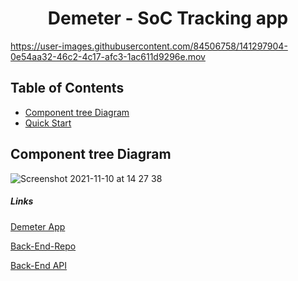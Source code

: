 <h1 align="center">
Demeter - SoC Tracking app
</h1>


https://user-images.githubusercontent.com/84506758/141297904-0e54aa32-46c2-4c17-afc3-1ac611d9296e.mov


## Table of Contents

-   [Component tree Diagram](#component-tree-diagram)
-   [Quick Start](#quick-start)

## Component tree Diagram
![Screenshot 2021-11-10 at 14 27 38](https://user-images.githubusercontent.com/84506758/141311087-43752afe-1b05-497f-80cc-bc4e8a999a59.png)


##### Links

[Demeter App](https://main.d3rc3gpot85iux.amplifyapp.com/)

[Back-End-Repo](https://github.com/SchoolOfCode/phantom-elephants-backend)

[Back-End API](https://shielded-springs-20982.herokuapp.com/)


